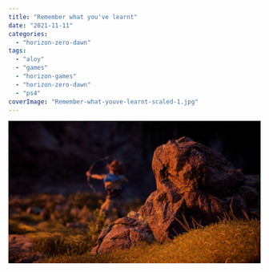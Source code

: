 ```yaml
---
title: "Remember what you've learnt"
date: "2021-11-11"
categories: 
  - "horizon-zero-dawn"
tags: 
  - "aloy"
  - "games"
  - "horizon-games"
  - "horizon-zero-dawn"
  - "ps4"
coverImage: "Remember-what-youve-learnt-scaled-1.jpg"
---
```


[![](images/Remember-what-youve-learnt-scaled-1.jpg)](https://davidpeach.co.uk/wp-content/uploads/2023/01/Remember-what-youve-learnt-scaled-1.jpg)
